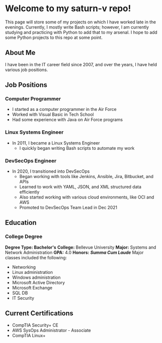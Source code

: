 # Welcome to my **saturn-v** repo!
This page will store some of my projects on which I have worked late in the evenings. Currently, I mostly write Bash scripts; however, I am currently studying and practicing with Python to add that to my arsenal. I hope to add some Python projects to this repo at some point.

## About Me
I have been in the IT career field since 2007, and over the years, I have held various job positions.

## Job Positions
### Computer Programmer
- I started as a computer programmer in the Air Force
- Worked with Visual Basic in Tech School
- Had some experience with Java on Air Force programs

### Linux Systems Engineer
- In 2011, I became a Linux Systems Engineer
  - I quickly began writing Bash scripts to automate my work

### DevSecOps Engineer
- In 2020, I transitioned into DevSecOps
  - Began working with tools like Jenkins, Ansible, Jira, Bitbucket, and APIs
  - Learned to work with YAML, JSON, and XML structured data efficiently
  - Also started working with various cloud environments, like OCI and AWS
  - Promoted to DevSecOps Team Lead in Dec 2021

## Education
### College Degree
**Degree Type:  Bachelor's**
**College:**  Bellevue University
**Major:**  Systems and Network Administration
**GPA:**  4.0
**Honors:**  ***Summa Cum Laude***
Major classes included the following:
- Networking
- Linux administration
- Windows administration
- Microsoft Active Directory
- Microsoft Exchange
- SQL DB
- IT Security

## Current Certifications
- CompTIA Security+ CE
- AWS SysOps Administrator - Associate
- CompTIA Linux+
